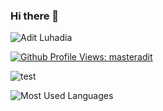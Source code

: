 ### Hi there 👋

![Adit Luhadia](https://capsule-render.vercel.app/api?type=waving&color=gradient&section=header&height=200&text=Adit%20Luhadia&desc=A%20student,%20entrepreneur%20and%20passionate%20Flutter%20developer%20from%20India&fontAlignY=34&descAlignY=55)

[![Github Profile Views: masteradit](https://komarev.com/ghpvc/?username=arpitnath&label=Profile%20views&color=0e75b6&style=flat)](https://github.com/arpitnath)




![test](https://github-readme-stats.vercel.app/api?username=arpitnath&show_icons=true&locale=en&theme=radical)

![Most Used Languages](https://github-readme-stats.vercel.app/api/top-langs?username=arpitnath&show_icons=true&locale=en&layout=compact&theme=radical)


